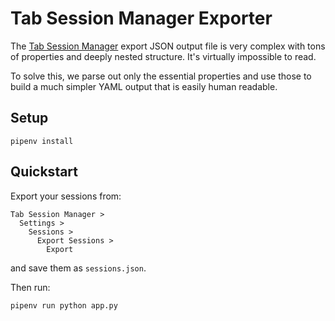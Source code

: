 # Tab Session Manager Exporter

The [Tab Session Manager](https://github.com/sienori/Tab-Session-Manager) export JSON output file is very complex with tons of properties and deeply nested structure.  It's virtually impossible to read.

To solve this, we parse out only the essential properties and use those to build a much simpler YAML output that is easily human readable.

## Setup

```
pipenv install
```

## Quickstart

Export your sessions from:

```plain
Tab Session Manager >
  Settings >
    Sessions >
      Export Sessions >
        Export
```

and save them as `sessions.json`.

Then run:

```
pipenv run python app.py
```
